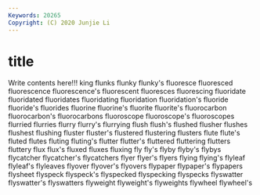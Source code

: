 ```yaml
---
Keywords: 20265
Copyright: (C) 2020 Junjie Li
---
```


# title

Write contents here!!!
king 
flunks 
flunky
flunky's 
fluoresce 
fluoresced 
fluorescence 
fluorescence's 
fluorescent 
fluoresces 
fluorescing 
fluoridate 
fluoridated
fluoridates 
fluoridating 
fluoridation 
fluoridation's 
fluoride 
fluoride's 
fluorides 
fluorine 
fluorine's 
fluorite
fluorite's 
fluorocarbon 
fluorocarbon's 
fluorocarbons 
fluoroscope 
fluoroscope's 
fluoroscopes 
flurried 
flurries 
flurry
flurry's 
flurrying 
flush 
flush's 
flushed 
flusher 
flushes 
flushest 
flushing 
fluster
fluster's 
flustered 
flustering 
flusters 
flute 
flute's 
fluted 
flutes 
fluting 
fluting's
flutter 
flutter's 
fluttered 
fluttering 
flutters 
fluttery 
flux 
flux's 
fluxed 
fluxes
fluxing 
fly 
fly's 
flyby 
flyby's 
flybys 
flycatcher 
flycatcher's 
flycatchers 
flyer
flyer's 
flyers 
flying 
flying's 
flyleaf 
flyleaf's 
flyleaves 
flyover 
flyover's 
flyovers
flypaper 
flypaper's 
flypapers 
flysheet 
flyspeck 
flyspeck's 
flyspecked 
flyspecking 
flyspecks 
flyswatter
flyswatter's 
flyswatters 
flyweight 
flyweight's 
flyweights 
flywheel 
flywheel's 
